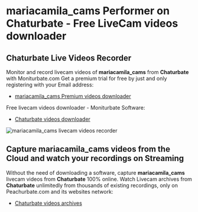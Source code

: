 # mariacamila_cams Performer on Chaturbate - Free LiveCam videos downloader

## Chaturbate Live Videos Recorder

Monitor and record livecam videos of **mariacamila_cams** from **Chaturbate** with Moniturbate.com
Get a premium trial for free by just and only registering with your Email address:
* [mariacamila_cams Premium videos downloader](https://moniturbate.com/request-demo-licence-key.html)

Free livecam videos downloader - Moniturbate Software:
* [Chaturbate videos downloader](https://moniturbate.com/moniturbate-download-software.html)

![mariacamila_cams livecam videos recorder](https://peachurnet.com/templates/moniturbate-software.png)


## Capture mariacamila_cams videos from the Cloud and watch your recordings on Streaming

Without the need of downloading a software, capture **mariacamila_cams** livecam videos from **Chaturbate** 100% online.
Watch Livecam archives from **Chaturbate** unlimitedly from thousands of existing recordings, only on Peachurbate.com and its websites network:
* [Chaturbate videos archives](https://peachurnet.com/)